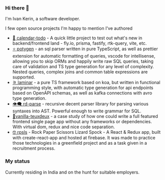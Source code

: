 ### Hi there 👋

I'm Ivan Kerin, a software developer.

I few open source projects I'm happy to mention I've authored

- [🦝 calendar-todo](https://github.com/ivank/calendar-todo) - A quick little project to test out what's new in backend/frontend land - fly.io, prisma, fastify, rtk-query, vite, etc.
- [:star: potygen](https://github.com/ivank/potygen) - an sql parser written in pure TypeScript, as well as prettier extension for automatic formatting of queries, vscode for intellisense, allowing you to skip ORMs and happily write raw SQL queries, taking care of validation and TS type generation for any level of complexity. Nested queries, complex joins and common table expressions are supported.
- [⚞ laminar](https://github.com/ivank/laminar) - a pure TS framework based on koa, but written in functional programming style, with automatic type generation for api endpoints based on OpenAPI schemas, as well as kafka connections with avro type generation.
- [👁️‍🗨️ rd-parse](https://github.com/ivank/rd-parse) - recursive decent parser library for parsing various syntaxes into AST. Powerful enough to write grammar for SQL.
- [🍦vanilla-teuxdeux](https://github.com/ivank/vanilla-teuxdeux) - a case study of how one could write a full featured frontend single page app without any frameworks or dependencies. With virtual dom, redux and nice code separation.
- [🤓 rpsls](https://github.com/ivank/rpsls) - Rock Paper Scissors Lizard Spock - A React & Redux app, built with create-react-app and hosted at firebase. It was made to practice those technologies in a greenfield project and as a task given in a recruitment process.

### My status

Currently residing in India and on the hunt for suitable employers. 
